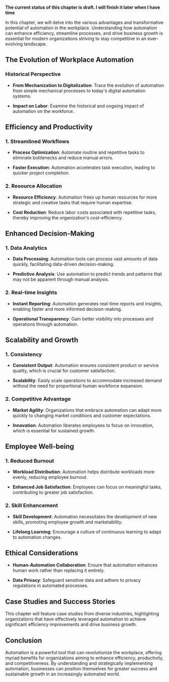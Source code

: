 **The current status of this chapter is draft. I will finish it later when I have time**

In this chapter, we will delve into the various advantages and transformative potential of automation in the workplace. Understanding how automation can enhance efficiency, streamline processes, and drive business growth is essential for modern organizations striving to stay competitive in an ever-evolving landscape.

The Evolution of Workplace Automation
-------------------------------------

### **Historical Perspective**

* **From Mechanization to Digitalization**: Trace the evolution of automation from simple mechanical processes to today's digital automation systems.

* **Impact on Labor**: Examine the historical and ongoing impact of automation on the workforce.

Efficiency and Productivity
---------------------------

### **1. Streamlined Workflows**

* **Process Optimization**: Automate routine and repetitive tasks to eliminate bottlenecks and reduce manual errors.

* **Faster Execution**: Automation accelerates task execution, leading to quicker project completion.

### **2. Resource Allocation**

* **Resource Efficiency**: Automation frees up human resources for more strategic and creative tasks that require human expertise.

* **Cost Reduction**: Reduce labor costs associated with repetitive tasks, thereby improving the organization's cost-efficiency.

Enhanced Decision-Making
------------------------

### **1. Data Analytics**

* **Data Processing**: Automation tools can process vast amounts of data quickly, facilitating data-driven decision-making.

* **Predictive Analysis**: Use automation to predict trends and patterns that may not be apparent through manual analysis.

### **2. Real-time Insights**

* **Instant Reporting**: Automation generates real-time reports and insights, enabling faster and more informed decision-making.

* **Operational Transparency**: Gain better visibility into processes and operations through automation.

Scalability and Growth
----------------------

### **1. Consistency**

* **Consistent Output**: Automation ensures consistent product or service quality, which is crucial for customer satisfaction.

* **Scalability**: Easily scale operations to accommodate increased demand without the need for proportional human workforce expansion.

### **2. Competitive Advantage**

* **Market Agility**: Organizations that embrace automation can adapt more quickly to changing market conditions and customer expectations.

* **Innovation**: Automation liberates employees to focus on innovation, which is essential for sustained growth.

Employee Well-being
-------------------

### **1. Reduced Burnout**

* **Workload Distribution**: Automation helps distribute workloads more evenly, reducing employee burnout.

* **Enhanced Job Satisfaction**: Employees can focus on meaningful tasks, contributing to greater job satisfaction.

### **2. Skill Enhancement**

* **Skill Development**: Automation necessitates the development of new skills, promoting employee growth and marketability.

* **Lifelong Learning**: Encourage a culture of continuous learning to adapt to automation changes.

Ethical Considerations
----------------------

* **Human-Automation Collaboration**: Ensure that automation enhances human work rather than replacing it entirely.

* **Data Privacy**: Safeguard sensitive data and adhere to privacy regulations in automated processes.

Case Studies and Success Stories
--------------------------------

This chapter will feature case studies from diverse industries, highlighting organizations that have effectively leveraged automation to achieve significant efficiency improvements and drive business growth.

Conclusion
----------

Automation is a powerful tool that can revolutionize the workplace, offering myriad benefits for organizations aiming to enhance efficiency, productivity, and competitiveness. By understanding and strategically implementing automation, businesses can position themselves for greater success and sustainable growth in an increasingly automated world.

